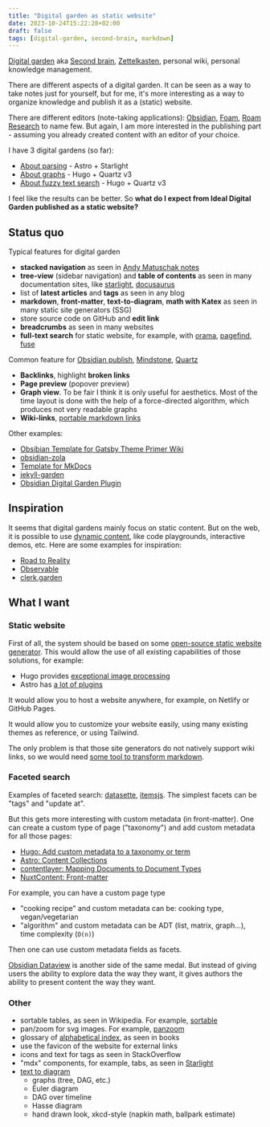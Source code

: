 ```yaml
---
title: "Digital garden as static website"
date: 2023-10-24T15:22:28+02:00
draft: false
tags: [digital-garden, second-brain, markdown]
---
```


[Digital garden](https://github.com/MaggieAppleton/digital-gardeners) aka [Second brain](https://www.ssp.sh/brain/), [Zettelkasten](https://en.wikipedia.org/wiki/Zettelkasten), personal wiki, personal knowledge management.

There are different aspects of a digital garden. It can be seen as a way to take notes just for yourself, but for me, it's more interesting as a way to organize knowledge and publish it as a (static) website.

There are different editors (note-taking applications): [Obsidian](https://obsidian.md/), [Foam](https://foambubble.github.io/foam/), [Roam Research](https://roamresearch.com/) to name few. But again, I am more interested in the publishing part - assuming you already created content with an editor of your choice.

I have 3 digital gardens (so far):

- [About parsing](https://parsing.stereobooster.com/) - Astro + Starlight
- [About graphs](https://graph.stereobooster.com/) - Hugo + Quartz v3
- [About fuzzy text search](https://fuzzy.stereobooster.com/) - Hugo + Quartz v3

I feel like the results can be better. So **what do I expect from Ideal Digital Garden published as a static website?**

## Status quo

Typical features for digital garden

- **stacked navigation** as seen in [Andy Matuschak notes](https://notes.andymatuschak.org/About_these_notes)
- **tree-view** (sidebar navigation) and **table of contents** as seen in many documentation sites, like [starlight](https://starlight.astro.build/getting-started/), [docusaurus](https://docusaurus.io/docs)
- list of **latest articles** and **tags** as seen in any blog
- **markdown**, **front-matter**, **text-to-diagram**, **math with Katex** as seen in many static site generators (SSG)
- store source code on GitHub and **edit link**
- **breadcrumbs** as seen in many websites
- **full-text search** for static website, for example, with [orama](https://github.com/oramasearch/orama), [pagefind](https://github.com/cloudcannon/pagefind), [fuse](https://github.com/krisk/fuse)

Common feature for [Obsidian publish](https://obsidian.md/publish), [Mindstone](https://github.com/TuanManhCao/digital-garden), [Quartz](https://quartz.jzhao.xyz/notes/obsidian/)

- **Backlinks**, highlight **broken links**
- **Page preview** (popover preview)
- **Graph view**. To be fair I think it is only useful for aesthetics. Most of the time layout is done with the help of a force-directed algorithm, which produces not very readable graphs
- **Wiki-links**, [portable markdown links](/content/posts/portable-markdown-links/index.md)

Other examples:

- [Obsibian Template for Gatsby Theme Primer Wiki](https://github.com/theowenyoung/obsidian-template-gatsby-theme-primer-wiki/)
- [obsidian-zola](https://github.com/ppeetteerrs/obsidian-zola)
- [Template for MkDocs](https://github.com/jobindjohn/obsidian-publish-mkdocs#alternatives)
- [jekyll-garden](https://jekyll-garden.github.io/post/features)
- [Obsidian Digital Garden Plugin](https://dg-docs.ole.dev/features/)

## Inspiration

It seems that digital gardens mainly focus on static content. But on the web, it is possible to use [dynamic content](https://roadtoreality.substack.com/p/the-dynamic-notebook), like code playgrounds, interactive demos, etc. Here are some examples for inspiration:

- [Road to Reality](https://reality.mentat.org/essays/reality/introduction)
- [Observable](https://observablehq.com/)
- [clerk.garden](https://github.clerk.garden/nextjournal/clerk-demo/)

## What I want

### Static website

First of all, the system should be based on some [open-source static website generator](https://jamstack.org/generators/). This would allow the use of all existing capabilities of those solutions, for example:

- Hugo provides [exceptional image processing](/content/posts/hugo-ideal-image/index.md)
- Astro has [a lot of plugins](https://astro.build/integrations/)

It would allow you to host a website anywhere, for example, on Netlify or GitHub Pages.

It would allow you to customize your website easily, using many existing themes as reference, or using Tailwind.

The only problem is that those site generators do not natively support wiki links, so we would need [some tool to transform markdown](/content/posts/markdown-tools/index.md).

### Faceted search

Examples of faceted search: [datasette](https://docs.datasette.io/en/latest/facets.html), [itemsjs](https://github.com/itemsapi/itemsjs). The simplest facets can be "tags" and "update at".

But this gets more interesting with custom metadata (in front-matter). One can create a custom type of page ("taxonomy") and add custom metadata for all those pages:

- [Hugo: Add custom metadata to a taxonomy or term](https://gohugo.io/content-management/taxonomies/#add-custom-metadata-to-a-taxonomy-or-term)
- [Astro: Content Collections](https://docs.astro.build/en/guides/content-collections/#defining-a-collection-schema)
- [contentlayer: Mapping Documents to Document Types](https://contentlayer.dev/docs/sources/files/mapping-document-types-bf100a10)
- [NuxtContent: Front-matter](https://content.nuxt.com/usage/markdown#front-matter)

For example, you can have a custom page type

- "cooking recipe" and custom metadata can be: cooking type, vegan/vegetarian
- "algorithm" and custom metadata can be ADT (list, matrix, graph...), time complexity (`O(n)`)

Then one can use custom metadata fields as facets.

[Obsidian Dataview](https://github.com/blacksmithgu/obsidian-dataview) is another side of the same medal. But instead of giving users the ability to explore data the way they want, it gives authors the ability to present content the way they want.

### Other

- sortable tables, as seen in Wikipedia. For example, [sortable](https://github.com/tofsjonas/sortable)
- pan/zoom for svg images. For example, [panzoom](https://github.com/timmywil/panzoom)
- glossary of [alphabetical index](<https://en.wikipedia.org/wiki/Index_(publishing)>), as seen in books
- use the favicon of the website for external links
- icons and text for tags as seen in StackOverflow
- "mdx" components, for example, tabs, as seen in [Starlight](https://starlight.astro.build/guides/components/#built-in-components)
- [text to diagram](/content/posts/text-to-diagram/index.md)
  - graphs (tree, DAG, etc.)
  - Euler diagram
  - DAG over timeline
  - Hasse diagram
  - hand drawn look, xkcd-style (napkin math, ballpark estimate)
